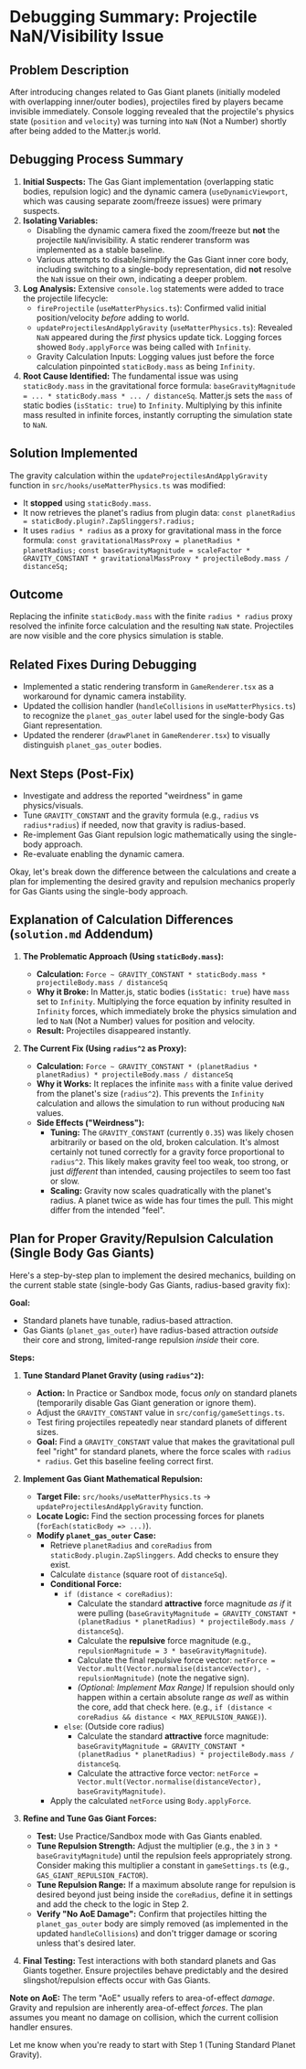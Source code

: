  # Debugging Summary: Projectile NaN/Visibility Issue

## Problem Description

After introducing changes related to Gas Giant planets (initially modeled with overlapping inner/outer bodies), projectiles fired by players became invisible immediately. Console logging revealed that the projectile's physics state (`position` and `velocity`) was turning into `NaN` (Not a Number) shortly after being added to the Matter.js world.

## Debugging Process Summary

1.  **Initial Suspects:** The Gas Giant implementation (overlapping static bodies, repulsion logic) and the dynamic camera (`useDynamicViewport`, which was causing separate zoom/freeze issues) were primary suspects.
2.  **Isolating Variables:**
    *   Disabling the dynamic camera fixed the zoom/freeze but **not** the projectile `NaN`/invisibility. A static renderer transform was implemented as a stable baseline.
    *   Various attempts to disable/simplify the Gas Giant inner core body, including switching to a single-body representation, did **not** resolve the `NaN` issue on their own, indicating a deeper problem.
3.  **Log Analysis:** Extensive `console.log` statements were added to trace the projectile lifecycle:
    *   `fireProjectile` (`useMatterPhysics.ts`): Confirmed valid initial position/velocity *before* adding to world.
    *   `updateProjectilesAndApplyGravity` (`useMatterPhysics.ts`): Revealed `NaN` appeared during the *first* physics update tick. Logging forces showed `Body.applyForce` was being called with `Infinity`.
    *   Gravity Calculation Inputs: Logging values just before the force calculation pinpointed `staticBody.mass` as being `Infinity`.
4.  **Root Cause Identified:** The fundamental issue was using `staticBody.mass` in the gravitational force formula: `baseGravityMagnitude = ... * staticBody.mass * ... / distanceSq`. Matter.js sets the `mass` of static bodies (`isStatic: true`) to `Infinity`. Multiplying by this infinite mass resulted in infinite forces, instantly corrupting the simulation state to `NaN`.

## Solution Implemented

The gravity calculation within the `updateProjectilesAndApplyGravity` function in `src/hooks/useMatterPhysics.ts` was modified:

*   It **stopped** using `staticBody.mass`.
*   It now retrieves the planet's radius from plugin data: `const planetRadius = staticBody.plugin?.ZapSlinggers?.radius;`
*   It uses `radius * radius` as a proxy for gravitational mass in the force formula:
    `const gravitationalMassProxy = planetRadius * planetRadius;`
    `const baseGravityMagnitude = scaleFactor * GRAVITY_CONSTANT * gravitationalMassProxy * projectileBody.mass / distanceSq;`

## Outcome

Replacing the infinite `staticBody.mass` with the finite `radius * radius` proxy resolved the infinite force calculation and the resulting `NaN` state. Projectiles are now visible and the core physics simulation is stable.

## Related Fixes During Debugging

*   Implemented a static rendering transform in `GameRenderer.tsx` as a workaround for dynamic camera instability.
*   Updated the collision handler (`handleCollisions` in `useMatterPhysics.ts`) to recognize the `planet_gas_outer` label used for the single-body Gas Giant representation.
*   Updated the renderer (`drawPlanet` in `GameRenderer.tsx`) to visually distinguish `planet_gas_outer` bodies.

## Next Steps (Post-Fix)

*   Investigate and address the reported "weirdness" in game physics/visuals.
*   Tune `GRAVITY_CONSTANT` and the gravity formula (e.g., `radius` vs `radius*radius`) if needed, now that gravity is radius-based.
*   Re-implement Gas Giant repulsion logic mathematically using the single-body approach.
*   Re-evaluate enabling the dynamic camera.

Okay, let's break down the difference between the calculations and create a plan for implementing the desired gravity and repulsion mechanics properly for Gas Giants using the single-body approach.

## Explanation of Calculation Differences (`solution.md` Addendum)

1.  **The Problematic Approach (Using `staticBody.mass`):**
    *   **Calculation:** `Force ~ GRAVITY_CONSTANT * staticBody.mass * projectileBody.mass / distanceSq`
    *   **Why it Broke:** In Matter.js, static bodies (`isStatic: true`) have `mass` set to `Infinity`. Multiplying the force equation by infinity resulted in `Infinity` forces, which immediately broke the physics simulation and led to `NaN` (Not a Number) values for position and velocity.
    *   **Result:** Projectiles disappeared instantly.

2.  **The Current Fix (Using `radius^2` as Proxy):**
    *   **Calculation:** `Force ~ GRAVITY_CONSTANT * (planetRadius * planetRadius) * projectileBody.mass / distanceSq`
    *   **Why it Works:** It replaces the infinite `mass` with a finite value derived from the planet's size (`radius^2`). This prevents the `Infinity` calculation and allows the simulation to run without producing `NaN` values.
    *   **Side Effects ("Weirdness"):**
        *   **Tuning:** The `GRAVITY_CONSTANT` (currently `0.35`) was likely chosen arbitrarily or based on the old, broken calculation. It's almost certainly not tuned correctly for a gravity force proportional to `radius^2`. This likely makes gravity feel too weak, too strong, or just *different* than intended, causing projectiles to seem too fast or slow.
        *   **Scaling:** Gravity now scales quadratically with the planet's radius. A planet twice as wide has four times the pull. This might differ from the intended "feel".

## Plan for Proper Gravity/Repulsion Calculation (Single Body Gas Giants)

Here's a step-by-step plan to implement the desired mechanics, building on the current stable state (single-body Gas Giants, radius-based gravity fix):

**Goal:**
*   Standard planets have tunable, radius-based attraction.
*   Gas Giants (`planet_gas_outer`) have radius-based attraction *outside* their core and strong, limited-range repulsion *inside* their core.

**Steps:**

1.  **Tune Standard Planet Gravity (using `radius^2`):**
    *   **Action:** In Practice or Sandbox mode, focus *only* on standard planets (temporarily disable Gas Giant generation or ignore them).
    *   Adjust the `GRAVITY_CONSTANT` value in `src/config/gameSettings.ts`.
    *   Test firing projectiles repeatedly near standard planets of different sizes.
    *   **Goal:** Find a `GRAVITY_CONSTANT` value that makes the gravitational pull feel "right" for standard planets, where the force scales with `radius * radius`. Get this baseline feeling correct first.

2.  **Implement Gas Giant Mathematical Repulsion:**
    *   **Target File:** `src/hooks/useMatterPhysics.ts` -> `updateProjectilesAndApplyGravity` function.
    *   **Locate Logic:** Find the section processing forces for planets (`forEach(staticBody => ...)`).
    *   **Modify `planet_gas_outer` Case:**
        *   Retrieve `planetRadius` and `coreRadius` from `staticBody.plugin.ZapSlinggers`. Add checks to ensure they exist.
        *   Calculate `distance` (square root of `distanceSq`).
        *   **Conditional Force:**
            *   `if (distance < coreRadius)`:
                *   Calculate the standard **attractive** force magnitude *as if* it were pulling (`baseGravityMagnitude = GRAVITY_CONSTANT * (planetRadius * planetRadius) * projectileBody.mass / distanceSq`).
                *   Calculate the **repulsive** force magnitude (e.g., `repulsionMagnitude = 3 * baseGravityMagnitude`).
                *   Calculate the final repulsive force vector: `netForce = Vector.mult(Vector.normalise(distanceVector), -repulsionMagnitude)` (note the negative sign).
                *   *(Optional: Implement Max Range)* If repulsion should only happen within a certain absolute range *as well* as within the core, add that check here. (e.g., `if (distance < coreRadius && distance < MAX_REPULSION_RANGE)`).
            *   `else`: (Outside core radius)
                *   Calculate the standard **attractive** force magnitude: `baseGravityMagnitude = GRAVITY_CONSTANT * (planetRadius * planetRadius) * projectileBody.mass / distanceSq`.
                *   Calculate the attractive force vector: `netForce = Vector.mult(Vector.normalise(distanceVector), baseGravityMagnitude)`.
        *   Apply the calculated `netForce` using `Body.applyForce`.

3.  **Refine and Tune Gas Giant Forces:**
    *   **Test:** Use Practice/Sandbox mode with Gas Giants enabled.
    *   **Tune Repulsion Strength:** Adjust the multiplier (e.g., the `3` in `3 * baseGravityMagnitude`) until the repulsion feels appropriately strong. Consider making this multiplier a constant in `gameSettings.ts` (e.g., `GAS_GIANT_REPULSION_FACTOR`).
    *   **Tune Repulsion Range:** If a maximum absolute range for repulsion is desired beyond just being inside the `coreRadius`, define it in settings and add the check to the logic in Step 2.
    *   **Verify "No AoE Damage":** Confirm that projectiles hitting the `planet_gas_outer` body are simply removed (as implemented in the updated `handleCollisions`) and don't trigger damage or scoring unless that's desired later.

4.  **Final Testing:** Test interactions with both standard planets and Gas Giants together. Ensure projectiles behave predictably and the desired slingshot/repulsion effects occur with Gas Giants.

**Note on AoE:** The term "AoE" usually refers to area-of-effect *damage*. Gravity and repulsion are inherently area-of-effect *forces*. The plan assumes you meant no damage on collision, which the current collision handler ensures.

Let me know when you're ready to start with Step 1 (Tuning Standard Planet Gravity).
